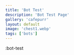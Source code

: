 ```yaml
---
title: 'Bot Test'
description: 'Bot Test Page'
gallery: 'cafepurr'
layout: default
image: 'chest1.webp'
tags: ['bots']
---
```


:bot-test
